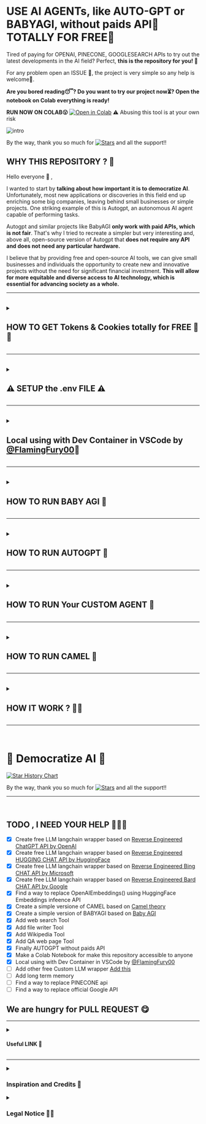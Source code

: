
# USE AI AGENTs, like AUTO-GPT or BABYAGI, without paids API😤  **TOTALLY FOR FREE🤑**

Tired of paying for OPENAI, PINECONE, GOOGLESEARCH APIs to try out the latest developments in the AI field?
Perfect, **this is the repository for you! 🎁**

For any problem open an ISSUE 🚬, the project is very simple so any help is welcome💸.

**Are you bored reading😴? Do you want to try our project now⏳? Open the notebook on Colab everything is ready!** 

**RUN NOW ON COLAB😮** [![Open in Colab](https://colab.research.google.com/assets/colab-badge.svg)](https://colab.research.google.com/drive/14854fi6oO4lXqR3_mt6tc2Lr2IsA12oq?usp=sharing)
⚠️ Abusing this tool is at your own risk

![intro](https://user-images.githubusercontent.com/108482353/236516034-737e0ca0-7ccb-4629-affb-aff0fb2b6579.png)


By the way, thank you so much for [![Stars](https://img.shields.io/github/stars/DaffaSmall/FREE-Auto-GPT?style=social)](https://github.com/DaffaSmall/FREE-Auto-GPT/stargazers) and all the support!!

## WHY THIS REPOSITORY ? 🤔

Hello everyone :smiling_face_with_three_hearts: ,

I wanted to start by **talking about how important it is to democratize AI**. Unfortunately, most new applications or discoveries in this field end up enriching some big companies, leaving behind small businesses or simple projects. One striking example of this is Autogpt, an autonomous AI agent capable of performing tasks.

Autogpt and similar projects like BabyAGI **only work with paid APIs, which is not fair**. That's why I tried to recreate a simpler but very interesting and, above all, open-source version of Autogpt that **does not require any API and does not need any particular hardware.**

I believe that by providing free and open-source AI tools, we can give small businesses and individuals the opportunity to create new and innovative projects without the need for significant financial investment. **This will allow for more equitable and diverse access to AI technology, which is essential for advancing society as a whole.**



-----
<br>

<details>
  <summary>

## HOW TO GET Tokens & Cookies totally for FREE 🔑🔐

  </summary>


<details>
  <summary>

#### GET HUGGINGFACE TOKEN 🤗

  </summary>
  
- **HUGGINGFACE TOKEN** : Visit this simple [official guide](https://huggingface.co/docs/hub/security-tokens)
</details>

<details>
  <summary>
    
#### GET HUGGINGCHAT COOKIE🍪
    
  </summary>

- Install the `Cookie-Editor` extension for [Chrome](https://chrome.google.com/webstore/detail/cookie-editor/hlkenndednhfkekhgcdicdfddnkalmdm) or [Firefox](https://addons.mozilla.org/en-US/firefox/addon/cookie-editor/)
- Go to [HuggingChat](https://huggingface.co/chat) and **login**
- Open the extension
- Click `Export` on the bottom right, then `Export as JSON`(This saves your cookies to the clipboard)
- Paste your cookies into a file `cookiesHuggingChat.json`

</details>
  
  
<details>
  <summary>

#### GET CHATGPT COOKIE🍪

  </summary>
  
- **(OPTIONAL BUT BETTER RESULT) CHATGPT🖥** : 
    1. Go to https://chat.openai.com/chat and open the developer tools by `F12`.
    2. Find the `__Secure-next-auth.session-token` cookie in `Application` > `Storage` > `Cookies` > `https://chat.openai.com`.
    3. Copy the value in the `Cookie Value` field in `.env` file.
    4. If you have Plus subscription you can use GPT4. Edit in `.env` file this line : `USE_GPT4 = True`

![image](https://user-images.githubusercontent.com/19218518/206170122-61fbe94f-4b0c-4782-a344-e26ac0d4e2a7.png)
</details>

<details>
  <summary>

#### GET GOOGLE BARD COOKIE🍪

  </summary>

- **(OPTIONAL) Google Bard🖥** : 
    1. Go toGo to https://bard.google.com/ and open the developer tools by `F12`.
    2. Find the `__Secure-1PSID` cookie in `Application` > `Storage` > `Cookies` 
    3. Copy the value in the `Cookie Value` field in `.env` file.

![Cattura](https://user-images.githubusercontent.com/108482353/236518416-ba0fb89c-080d-4e5e-8514-4ed7ac897b55.PNG)
</details>

<details>
  <summary>

#### GET MICROSOFT BING COOKIE🍪

  </summary>
  
- **(OPTIONAL) Bing CHAT👨‍💻** :
    1. Check if you have access to [Bing Chat](https://chrome.google.com/webstore/detail/bing-chat-for-all-browser/jofbglonpbndadajbafmmaklbfbkggpo)
    2. Install the cookie editor extension for [Chrome](https://chrome.google.com/webstore/detail/cookie-editor/hlkenndednhfkekhgcdicdfddnkalmdm) or [Firefox](https://addons.mozilla.org/en-US/firefox/addon/cookie-editor/)
    3. Go to `bing.com` 
    4. Open the extension for cookie
    5. Click "Export" on the bottom right, then "Export as JSON" (This saves your cookies to clipboard)
    6. Paste your cookies into a file `cookiesBing.json`


![image](https://user-images.githubusercontent.com/108482353/236259872-faf7946c-5648-4733-8d66-978040eacd85.png)
</details>

</details>

-----
<br>


<details>
  <summary>
  
## ⚠️ SETUP the .env FILE ⚠️

  </summary>
Open the file called `.env` . 
If you dont see the file, open your file manger and check for **`Show hidden file`** .

Now add you Cookie and Token in `.env` file .

</details>



-----
<br>

<details>
  <summary>

## Local using with Dev Container in VSCode by [@FlamingFury00](https://github.com/FlamingFury00)🚀

  </summary>
  
🚀Added the possibility to use Docker image using Dev Container in VSCode. How to run it :
- Install [Docker Desktop](https://docs.docker.com/desktop/)
- Install Visual Studio Code
- Open Visual Studio and go to **Extensions -> search for Dev Container -> install it**
- Restart Visual Studio
- Go to the project folder, **right click** and **"Open in Visual Studio Code"**
- It will ask you to reopen in a Docker Container
- Click **"Reopen"** and wait for it to be complete **(you need to have Docker Desktop opened)**

</details>



-----
<br>

<details>
  <summary>

## HOW TO RUN BABY AGI 👶


  </summary>
  
**RUN NOW ON COLAB😮** [![Open in Colab](https://colab.research.google.com/assets/colab-badge.svg)](https://colab.research.google.com/drive/14854fi6oO4lXqR3_mt6tc2Lr2IsA12oq?usp=sharing)
⚠️ Abusing this tool is at your own risk


**Or use Locally :**
- Dowload the repository [FREE AUTOGPT REPOSITORY](https://github.com/DaffaSmall/FREE-Auto-GPT)
- install using **Dev Container in VSCode** or `python3 -m pip install -r requirements.txt`
- insert the **.env file** yours Token
- if you dont see the **.env file** check "Show hidden file" in your file manger
- Usage: **python BABYAGI.py**



https://user-images.githubusercontent.com/108482353/234963635-004adace-36ab-46de-9022-61858cd3dca4.mp4


</details>




-----
<br>

<details>
  <summary>

## HOW TO RUN AUTOGPT 🤖

  </summary>
  
**RUN NOW ON COLAB😮** [![Open in Colab](https://colab.research.google.com/assets/colab-badge.svg)](https://colab.research.google.com/drive/14854fi6oO4lXqR3_mt6tc2Lr2IsA12oq?usp=sharing)
⚠️ Abusing this tool is at your own risk

**Or use Locally :**
- Dowload the repository [FREE AUTOGPT REPOSITORY](https://github.com/DaffaSmall/FREE-Auto-GPT)
- install using **Dev Container in VSCode** or `python3 -m pip install -r requirements.txt`
- insert the **.env file** yours Token
- if you dont see the **.env file** check "Show hidden file" in your file manger
- Usage: **python AUTOGPT.py**


https://user-images.githubusercontent.com/108482353/234947600-1df35b1f-6505-40f9-be1d-3257a46eacf3.mp4

</details>


-----
<br>

<details>
  <summary>
  
## HOW TO RUN Your CUSTOM AGENT 🤖

  </summary>
  
**RUN NOW ON COLAB😮** [![Open in Colab](https://colab.research.google.com/assets/colab-badge.svg)](https://colab.research.google.com/drive/14854fi6oO4lXqR3_mt6tc2Lr2IsA12oq?usp=sharing)
⚠️ Abusing this tool is at your own risk

**Or use Locally :**
- Dowload the repository [FREE AUTOGPT REPOSITORY](https://github.com/DaffaSmall/FREE-Auto-GPT)
- install using **Dev Container in VSCode** or `python3 -m pip install -r requirements.txt`
- cd OtherAgent/
- Choose or develop your agent [ csvAgent.py  ;  pythonAgent.py  ; customAgent.py ]
- Usage: **python YourAgent.py**




https://user-images.githubusercontent.com/108482353/235354639-998f0a40-3d2d-4f33-b187-17a3be8d7899.mp4

</details>

-----
<br>

<details>
  <summary>
  
## HOW TO RUN CAMEL 🐫


  </summary>

**RUN NOW ON COLAB😮** [![Open in Colab](https://colab.research.google.com/assets/colab-badge.svg)](https://colab.research.google.com/drive/14854fi6oO4lXqR3_mt6tc2Lr2IsA12oq?usp=sharing)
⚠️ Abusing this tool is at your own risk

**Or use Locally :**
- Dowload the repository [FREE AUTOGPT REPOSITORY](https://github.com/DaffaSmall/FREE-Auto-GPT)
- `python3 -m pip install -r requirements.txt`
- `streamlit run Camel.py`


https://user-images.githubusercontent.com/108482353/235199747-c2dbdd27-80d6-4950-9cc6-7f140890f386.mp4

</details>



-----
<br>

<details>
  <summary>

## HOW IT WORK ? 🔨🔩

  </summary>


To create an open-source version of Autogpt that does not require paid APIs or specific hardware, **we performed a reverse engineering process on ChatGPT**, a language model developed by OpenAI. By doing so, we were able to use the agents and new technologies of langchain for free.

We then created a custom LLM wrapper with langchain, **which can be used as a plug-and-play solution with any langchain function or tool 💡**.

```python
from FreeLLM import ChatGPTAPI 

# Instantiate a ChatGPT object with your token
llm = ChatGPTAPI.ChatGPT((token="YOURTOKEN")  #for start new chat

# If you have a Plus subscription , you can use GPT4 model
 llm = ChatGPTAPI.ChatGPT((token="YOURTOKEN", model="gpt4") # REQUIRED CHATGPT PLUS subscription

# or if if u would to start from an existing chat 
# llm = ChatGPTAPI.ChatGPT(token = "YOUR-TOKEN", conversation = "Add-XXXX-XXXX-Convesation-ID")


# Generate a response based on the given prompt
response = llm("Hello, how are you?")

# Print the response
print(response)

```
![exixstingchat](https://user-images.githubusercontent.com/108482353/235359284-c908afe6-1f18-41ff-aa30-8216a1b9f19a.png)


The code snippet provided above shows how to use our custom ChatGPT LLM class to interact with the language model. It requires a token from the ChatGPT API, which can be obtained from [https://chat.openai.com/api/auth/session](https://chat.openai.com/api/auth/session). 

Please note that there is a limit of 50 requests per hour for each account on the ChatGPT API 💣. Therefore, we implemented a call counter in our ChatGPT class to prevent exceeding this limit.


### Now support HuggingCHAT LLM 

```python
from FreeLLM import HuggingChatAPI 

# Instantiate a ChatGPT object with your token
llm = HuggingChatAPI.HuggingChat()  #for start new chat

# Generate a response based on the given prompt
response = llm("Hello, how are you?")

# Print the response
print(response)

```

### Now support Bing CHAT LLM 

```python
from FreeLLM import BingChatAPI 

# Instantiate a Bing CHAT object with your cookie path
llm=BingChatAPI.BingChat(cookiepath="cookie_path")  #for start new chat

# if you want set the type of conversation style
#llm=BingChatAPI.BingChat(cookiepath=cookie_path, conversation_style="creative") #conversation_style must be precise, creative or balanced

# if you want set Microsoft Bing internet Access
#llm = =BingChatAPI.BingChat(cookiepath = "YOUR-COOKIE" , conversation_style = "precise" , search_result=True) #with web access


# Generate a response based on the given prompt
response = llm("Hello, how are you?")

# Print the response
print(response)

```

### Now support Google BARD CHAT LLM 

```python
from FreeLLM import BardChatAPI 

# Instantiate a Bard CHAT object with your cookie path
llm=BardChatAPI.BardChat(cookie="cookie") #for start new chat

# Generate a response based on the given prompt
response = llm("Hello, how are you?")

# Print the response
print(response)

```

We believe that our open-source version of Autogpt will promote equitable and diverse access to AI technology and empower individuals and small businesses to create innovative AI projects without significant financial investment.

**This is an example of CUSTOM agent, in less of 60 line of code and totally for free, with:**
- **Internet** access
- Python **code execution**
- **Wikipedia** knowledge

```python
from langchain.agents import initialize_agent #use for create new agent
from langchain.agents import Tool
from langchain.tools import BaseTool, DuckDuckGoSearchRun
from langchain.utilities import PythonREPL #tool for execute python script
from langchain.utilities import WikipediaAPIWrapper #tool get wiki info
from langchain.tools import DuckDuckGoSearchTool #tool get interet live info (langchain==0.0.150)

from FreeLLM import ChatGPTAPI # FREE CHATGPT API
#or
from FreeLLM import HuggingChatAPI 
from FreeLLM import BingChatAPI 
from FreeLLM import BardChatAPI 


# Instantiate a ChatGPT object with your token
llm = ChatGPTAPI.ChatGPT((token="YOURTOKEN")

# or use Bing CHAT
# llm = BingChatAPI.BingChat(cookiepath="cookie_path")

# or use Google BArd CHAT
# llm=BardChatAPI.BardChat(cookie="cookie") 

# or use HuggingChatAPI if u dont have CHATGPT, BING or Google account
# llm = HuggingChatAPI.HuggingChat() 


# Define the tools
wikipedia = WikipediaAPIWrapper()
python_repl = PythonREPL()
search = DuckDuckGoSearchTool()

tools = [
    Tool(
        name = "python repl",
        func=python_repl.run,
        description="useful for when you need to use python to answer a question. You should input python code"
    )
]

wikipedia_tool = Tool(
    name='wikipedia',
    func= wikipedia.run,
    description="Useful for when you need to look up a topic, country or person on wikipedia"
)

duckduckgo_tool = Tool(
    name='DuckDuckGo Search',
    func= search.run,
    description="Useful for when you need to do a search on the internet to find information that another tool can't find. be specific with your input."
)

tools.append(duckduckgo_tool)
tools.append(wikipedia_tool)


#Create the Agent
iteration = (int(input("Enter the number of iterations: ")) if input("Do you want to set the number of iterations? (y/n): ") == "y" else 3)

zero_shot_agent = initialize_agent(
    agent="zero-shot-react-description", 
    tools=tools, 
    llm=llm,
    verbose=True,
    max_iterations=iteration,
)

# Start your Custom Agent in loop
print(">> STRAT CUSTOM AGENT")
print("> Digit 'exit' for exit or 'your task or question' for start\n\n")
prompt = input("(Enter your task or question) >> ")
while prompt.toLowerCase() != "exit":
    zero_shot_agent.run(prompt)
    prompt = input("(Enter your task or question) >> ")
    
# SO ESASY :)

```

![Schermata del 2023-04-30 16-25-11](https://user-images.githubusercontent.com/108482353/235358379-dfd7dbba-74ff-48a1-b23c-c51b63d4c181.png)

</details>


-----
<br>

# **🤗 Democratize AI 🤗**

[![Star History Chart](https://api.star-history.com/svg?repos=DaffaSmall/FREE-Auto-GPTI&type=Date)](https://star-history.com/#DaffaSmall/FREE-Auto-GPT)


By the way, thank you so much for [![Stars](https://img.shields.io/github/stars/DaffaSmall/FREE-Auto-GPT?style=social)](https://github.com/DaffaSmall/FREE-Auto-GPT/stargazers) and all the support!!



-----
<br>

## TODO , I NEED YOUR HELP 👥👨‍💻

- [x] Create free LLM langchain wrapper based on [Reverse Engineered ChatGPT API by OpenAI](https://github.com/terry3041/pyChatGPT) 
- [x] Create free LLM langchain wrapper based on [Reverse Engineered HUGGING CHAT API by HuggingFace](https://github.com/Soulter/hugging-chat-api) 
- [x] Create free LLM langchain wrapper based on [Reverse Engineered Bing CHAT API by Microsoft](https://github.com/acheong08/EdgeGPT) 
- [x] Create free LLM langchain wrapper based on [Reverse Engineered Bard CHAT API by Google](https://github.com/acheong08/Bard) 
- [x] Find a way to replace OpenAIEmbeddings() using HuggingFace Embeddings infeence API 
- [x] Create a simple versione of CAMEL based on [Camel theory](https://arxiv.org/pdf/2303.17760.pdf)
- [x] Create a simple version of BABYAGI based on [Baby AGI](https://alumni.media.mit.edu/~kris/ftp/SafeBabyAGI-J.BiegerEtAl2015.pdf)
- [x] Add web search Tool
- [x] Add file writer Tool
- [x] Add Wikipedia Tool
- [x] Add QA web page Tool
- [x] Finally AUTOGPT without paids API
- [x] Make a Colab Notebook for make this repository accessible to anyone
- [x] Local using with Dev Container in VSCode by [@FlamingFury00](https://github.com/FlamingFury00)
- [ ] Add other free Custom LLM wrapper [Add this](https://github.com/xtekky/gpt4free)
- [ ] Add long term memory
- [ ] Find a way to replace PINECONE api
- [ ] Find a way to replace official Google API

## We are hungry for PULL REQUEST 😋
  
-----

<details>
  <summary>

#### Useful LINK 👥

  </summary>

- [VIDEO DEMO](https://watch.screencastify.com/v/vSDUBdhfvh9yEwclHUyw)
- [FREE AUTOGPT REPOSITORY](https://github.com/IntelligenzaArtificiale/Free-AUTOGPT-with-NO-API)
- [Camel project](https://www.camel-ai.org/)
- [BABY AGI](https://python.langchain.com/en/latest/use_cases/agents/baby_agi_with_agent.html)
- [AutoGPT](https://python.langchain.com/en/latest/use_cases/autonomous_agents/autogpt.html?highlight=autogpt#setup-model-and-autogpt)
- [langchain for custom llm wrapper](https://python.langchain.com/en/latest/modules/models/llms/examples/custom_llm.html)

</details>

-----


<details>
  <summary>

### Inspiration and Credits 🤗

  </summary>

- [https://github.com/hwchase17/langchain](https://github.com/hwchase17/langchain)
- [https://github.com/terry3041/pyChatGPT](https://github.com/terry3041/pyChatGPT)
- [https://github.com/Soulter/hugging-chat-api](https://github.com/Soulter/hugging-chat-api)
- [https://github.com/Significant-Gravitas/Auto-GPT](https://github.com/Significant-Gravitas/Auto-GPT)

</details>

<details>
  <summary>

### Legal Notice 🧑‍⚖️ <a name="legal-notice"></a>

  </summary>

This repository is _not_ associated with or endorsed by providers of the APIs contained in this GitHub repository. This project is intended **for educational purposes only**. This is just a personal project.
Please note the following:

1. **Disclaimer**: The APIs, services, and trademarks mentioned in this repository belong to their respective owners. This project is _not_ claiming any right over them nor is it affiliated with or endorsed by any of the providers mentioned.

2. **Responsibility**: The author of this repository is _not_ responsible for any consequences, damages, or losses arising from the use or misuse of this repository or the content provided by the third-party APIs. Users are solely responsible for their actions and any repercussions that may follow. We strongly recommend the users to follow the TOS of the each Website.

3. **Educational Purposes Only**: This repository and its content are provided strictly for educational purposes. By using the information and code provided, users acknowledge that they are using the APIs and models at their own risk and agree to comply with any applicable laws and regulations.

4. **Indemnification**: Users agree to indemnify, defend, and hold harmless the author of this repository from and against any and all claims, liabilities, damages, losses, or expenses, including legal fees and costs, arising out of or in any way connected with their use or misuse of this repository, its content, or related third-party APIs.

5. **Updates and Changes**: The author reserves the right to modify, update, or remove any content, information, or features in this repository at any time without prior notice. Users are responsible for regularly reviewing the content and any changes made to this repository.

By using this repository or any code related to it, you agree to these terms. The author is not responsible for any copies, forks, or reuploads made by other users. This is the author's only account and repository. To prevent impersonation or irresponsible actions, you may comply with the MIT license this Repository uses.

</details>
